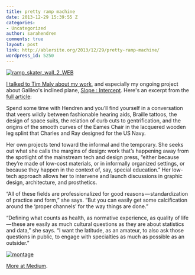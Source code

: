 ```yaml
---
title: pretty ramp machine
date: 2013-12-29 15:39:55 Z
categories:
- Uncategorized
author: sarahendren
comments: true
layout: post
link: http://ablersite.org/2013/12/29/pretty-ramp-machine/
wordpress_id: 5250
---
```


[![ramp_skater_wall_2_WEB](http://ablersite.files.wordpress.com/2013/12/ramp_skater_wall_2_web.jpg)](http://ablersite.files.wordpress.com/2013/12/ramp_skater_wall_2_web.jpg)

[I talked to Tim Maly about my work](https://medium.com/weird-future/9caa2588d7ac), and especially my ongoing project about Galileo's inclined plane, [Slope : Intercept](http://slopeintercept.org/). Here's an excerpt from the [full article](https://medium.com/weird-future/9caa2588d7ac):


Spend some time with Hendren and you’ll find yourself in a conversation that veers wildly between fashionable hearing aids, Braille tattoos, the design of space suits, the relation of curb cuts to gentrification, and the origins of the smooth curves of the Eames Chair in the lacquered wooden leg splint that Charles and Ray designed for the US Navy.




Her own projects tend toward the informal and the temporary. She seeks out what she calls the margins of design: work that’s happening away from the spotlight of the mainstream tech and design press, “either because they’re made of low-cost materials, or in informally organized settings, or because they happen in the context of, say, special education.” Her low-tech approach allows her to intervene and launch discussions in graphic design, architecture, and prosthetics.




“All of these fields are professionalized for good reasons — standardization of practice and form,” she says. “But you can easily get some calcification around the ‘proper channels’ for the way things are done.”




“Defining what counts as health, as normative experience, as quality of life — these are easily as much cultural questions as they are about statistics and data,” she says. “I want the latitude, as an amateur, to also ask those questions in public, to engage with specialties as much as possible as an outsider.”


[![montage](http://ablersite.files.wordpress.com/2012/09/montage.jpg)](http://ablersite.files.wordpress.com/2012/09/montage.jpg)

[More at Medium](https://medium.com/weird-future/9caa2588d7ac).
